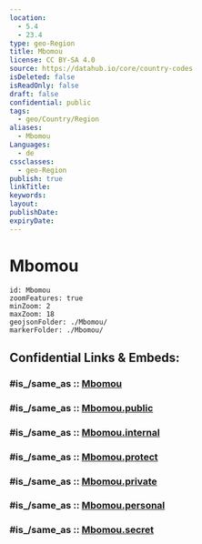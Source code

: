 ```yaml
---
location:
  - 5.4
  - 23.4
type: geo-Region
title: Mbomou
license: CC BY-SA 4.0
source: https://datahub.io/core/country-codes
isDeleted: false
isReadOnly: false
draft: false
confidential: public
tags:
  - geo/Country/Region
aliases:
  - Mbomou
Languages:
  - de
cssclasses:
  - geo-Region
publish: true
linkTitle:
keywords:
layout:
publishDate:
expiryDate:
---
```


# Mbomou

```leaflet
id: Mbomou
zoomFeatures: true 
minZoom: 2 
maxZoom: 18
geojsonFolder: ./Mbomou/
markerFolder: ./Mbomou/
```


## Confidential Links & Embeds: 

### #is_/same_as :: [Mbomou](/_Standards/Earth/Continent/Africa/Africa~Central/Central_African_Rep/prefectures~Central_African_Rep/Mbomou.md) 

### #is_/same_as :: [Mbomou.public](/_public/Earth/Continent/Africa/Africa~Central/Central_African_Rep/prefectures~Central_African_Rep/Mbomou.public.md) 

### #is_/same_as :: [Mbomou.internal](/_internal/Earth/Continent/Africa/Africa~Central/Central_African_Rep/prefectures~Central_African_Rep/Mbomou.internal.md) 

### #is_/same_as :: [Mbomou.protect](/_protect/Earth/Continent/Africa/Africa~Central/Central_African_Rep/prefectures~Central_African_Rep/Mbomou.protect.md) 

### #is_/same_as :: [Mbomou.private](/_private/Earth/Continent/Africa/Africa~Central/Central_African_Rep/prefectures~Central_African_Rep/Mbomou.private.md) 

### #is_/same_as :: [Mbomou.personal](/_personal/Earth/Continent/Africa/Africa~Central/Central_African_Rep/prefectures~Central_African_Rep/Mbomou.personal.md) 

### #is_/same_as :: [Mbomou.secret](/_secret/Earth/Continent/Africa/Africa~Central/Central_African_Rep/prefectures~Central_African_Rep/Mbomou.secret.md)

